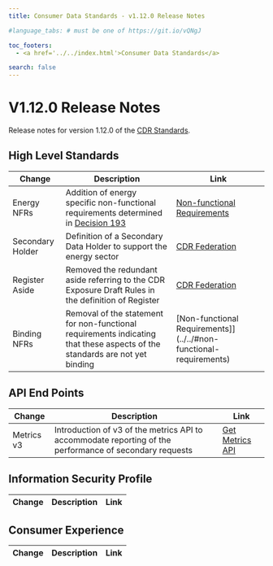 ```yaml
---
title: Consumer Data Standards - v1.12.0 Release Notes

#language_tabs: # must be one of https://git.io/vQNgJ

toc_footers:
  - <a href='../../index.html'>Consumer Data Standards</a>

search: false
---
```


# V1.12.0 Release Notes
Release notes for version 1.12.0 of the [CDR Standards](../../index.html).

## High Level Standards

|Change|Description|Link|
|------|-----------|----|
| Energy NFRs | Addition of energy specific non-functional requirements determined in [Decision 193](https://github.com/ConsumerDataStandardsAustralia/standards/issues/193) | [Non-functional Requirements](../../#non-functional-requirements) |
| Secondary Holder | Definition of a Secondary Data Holder to support the energy sector | [CDR Federation](../../#cdr-federation) |
| Register Aside | Removed the redundant aside referring to the CDR Exposure Draft Rules in the definition of Register | [CDR Federation](../../#cdr-federation) |
| Binding NFRs | Removal of the statement for non-functional requirements indicating that these aspects of the standards are not yet binding | [Non-functional Requirements]](../../#non-functional-requirements) |

## API End Points

|Change|Description|Link|
|------|-----------|----|
| Metrics v3 | Introduction of v3 of the metrics API to accommodate reporting of the performance of secondary requests | [Get Metrics API](../../#get-metrics) |

## Information Security Profile
|Change|Description|Link|
|------|-----------|----|

## Consumer Experience

|Change|Description|Link|
|------|-----------|----|

